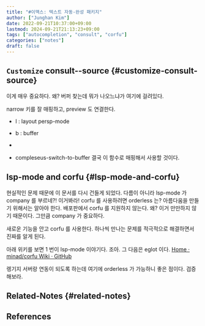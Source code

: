 ```yaml
---
title: "#이맥스: 텍스트 자동-완성 패키지"
author: ["Junghan Kim"]
date: 2022-09-21T10:37:00+09:00
lastmod: 2024-09-21T21:13:23+09:00
tags: ["autocompletion", "consult", "corfu"]
categories: ["notes"]
draft: false
---
```


## `Customize` consult--source {#customize-consult-source}



이게 매우 중요하다. 왜? 버퍼 찾는데 뭐가 나오느냐가 여기에 걸려있다.

narrow 키를 잘 매핑하고, preview 도 연결한다.

-   l : layout persp-mode
-   b : buffer
-


-   compleseus-switch-to-buffer 결국 이 함수로 매핑해서 사용할 것이다.


## lsp-mode and corfu {#lsp-mode-and-corfu}

현실적인 문제 때문에 이 문서를 다시 건들게 되었다. 다름이 아니라 lsp-mode 가 company 를 부르네?! 이거봐라! corfu 를 사용하려면 orderless 는? 아름다움을 만들기 위해서는 알아야 한다. 배포판에서 corfu 를 지원하지 않는다. 왜? 이거 만만하지 않기 때문이다. 그만큼 company 가 중요하다.

새로운 기능을 안고 corfu 를 사용한다. 하나씩 만나는 문제를 적극적으로 해결하면서 진짜를 알게 된다.

아래 위키를 보면 1 번이 lsp-mode 이야기다. 조아. 그 다음은 eglot 이다. [Home · minad/corfu Wiki · GitHub](https://github.com/minad/corfu/wiki#basic-example-configuration-with-orderless)

렝기지 서버랑 연동이 되도록 하는데 여기에 orderless 가 가능하니 좋은 점이다. 검증해보라.


## Related-Notes {#related-notes}

## References

<style>.csl-entry{text-indent: -1.5em; margin-left: 1.5em;}</style><div class="csl-bib-body">
</div>
